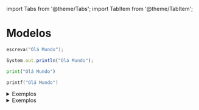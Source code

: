import Tabs from '@theme/Tabs';
import TabItem from '@theme/TabItem';

# Modelos

<Tabs groupId='language'>
  <TabItem value="pseudocodigo" label="Pseudocódigo" default>

  ```c
  escreva("Olá Mundo");
  ```

  </TabItem>
  <TabItem value="java" label="Java">

  ```javascript
  System.out.println("Olá Mundo");
  ```

  </TabItem>
  <TabItem value="python" label="Python">

  ```python
  print("Olá Mundo")
  ```

  </TabItem>

  <TabItem value="c" label="C">

  ```c
  printf("Olá Mundo")
  ```

  </TabItem>

</Tabs>

<details>
  <summary>Exemplos</summary>
</details>

<details>
  <summary>Exemplos</summary>

- Entrada:

```
```

- Saída:

```
```

--------------------

- Entrada:

```
```

- Saída:

```
```

--------------------


- Entrada:

```
```

- Saída:

```
```


--------------------

</details>